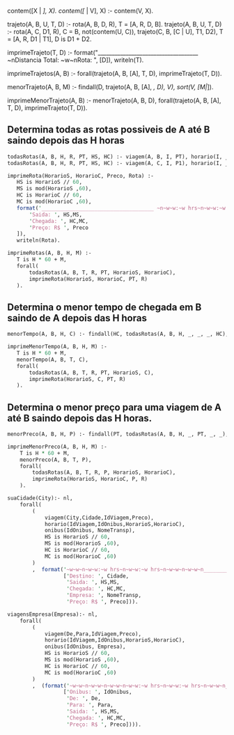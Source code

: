 contem([X | _], X).
contem([_ | V], X) :- contem(V, X).

trajeto(A, B, U, T, D) :- rota(A, B, D, R), T = [A, R, D, B].
trajeto(A, B, U, T, D) :- rota(A, C, D1, R), C \= B, not(contem(U, C)), trajeto(C, B, [C | U], T1, D2), T = [A, R, D1 | T1], D is D1 + D2.

imprimeTrajeto(T, D) :-
    format("____________________________________ ~nDistancia Total: ~w~nRota: ", [D]),
    writeln(T).

imprimeTrajetos(A, B) :- forall(trajeto(A, B, [A], T, D), imprimeTrajeto(T, D)).

menorTrajeto(A, B, M) :- findall(D, trajeto(A, B, [A], _, D), V), sort(V, [M|_]).

imprimeMenorTrajeto(A, B) :- 
    menorTrajeto(A, B, D),
    forall(trajeto(A, B, [A], T, D), imprimeTrajeto(T, D)).

 ## Determina todas as rotas possiveis de A até B saindo depois das H horas

 ```pl
todasRotas(A, B, H, R, PT, HS, HC) :- viagem(A, B, I, PT), horario(I, _, HS, HC), H =< HS, R = [A, I, B].
todasRotas(A, B, H, R, PT, HS, HC) :- viagem(A, C, I, P1), horario(I, _, HS, HC1), H =< HS, todasRotas(C, B, HC1, R2, P2, _, HC), PT is P1 + P2, R = [A, I | R2].

imprimeRota(HorarioS, HorarioC, Preco, Rota) :- 
    HS is HorarioS // 60,
   	MS is mod(HorarioS ,60),
    HC is HorarioC // 60,
    MC is mod(HorarioC ,60),
	format('____________________________________ ~n~w~w:~w hrs~n~w~w:~w hrs~n~w~w~nRota: ',[
		'Saida: ', HS,MS, 
        'Chegada: ', HC,MC,
        'Preço: R$ ', Preco
    ]),
    writeln(Rota).

imprimeRotas(A, B, H, M) :-
    T is H * 60 + M,
    forall(
    	todasRotas(A, B, T, R, PT, HorarioS, HorarioC),
    	imprimeRota(HorarioS, HorarioC, PT, R)
    ).
```

 ## Determina o menor tempo de chegada em B saindo de A depois das H horas

 ```pl
menorTempo(A, B, H, C) :- findall(HC, todasRotas(A, B, H, _, _, _, HC), V), sort(V, [C|_]).

imprimeMenorTempo(A, B, H, M) :-
    T is H * 60 + M,
    menorTempo(A, B, T, C),
    forall(
    	todasRotas(A, B, T, R, PT, HorarioS, C),
    	imprimeRota(HorarioS, C, PT, R)
    ).
 ```

 ## Determina o menor preço para uma viagem de A até B saindo depois das H horas.

```pl
menorPreco(A, B, H, P) :- findall(PT, todasRotas(A, B, H, _, PT, _, _), V), sort(V, [P|_]).

imprimeMenorPreco(A, B, H, M) :-
    T is H * 60 + M,
    menorPreco(A, B, T, P),
    forall(
    	todasRotas(A, B, T, R, P, HorarioS, HorarioC),
    	imprimeRota(HorarioS, HorarioC, P, R)
    ).

suaCidade(City):- nl,
  	forall(
        (
        	viagem(City,Cidade,IdViagem,Preco),
       		horario(IdViagem,IdOnibus,HorarioS,HorarioC),
       		onibus(IdOnibus, NomeTransp),
           	HS is HorarioS // 60,
        	MS is mod(HorarioS ,60),
           	HC is HorarioC // 60,
        	MC is mod(HorarioC ,60)
        )
        ,  format('~w~w~n~w~w:~w hrs~n~w~w:~w hrs~n~w~w~n~w~w~n____________________________________ ~n',
                  ['Destino: ', Cidade,
                   'Saida: ', HS,MS, 
                   'Chegada: ', HC,MC,
                   'Empresa: ', NomeTransp,
                   'Preço: R$ ', Preco])).

viagensEmpresa(Empresa):- nl,
  	forall(
        (
        	viagem(De,Para,IdViagem,Preco),
       		horario(IdViagem,IdOnibus,HorarioS,HorarioC),
       		onibus(IdOnibus, Empresa),
           	HS is HorarioS // 60,
        	MS is mod(HorarioS ,60),
           	HC is HorarioC // 60,
        	MC is mod(HorarioC ,60)
        )
        ,  (format('~w~w~n~w~w~n~w~w~n~w~w:~w hrs~n~w~w:~w hrs~n~w~w~n____________________________________ ~n',
                  ['Onibus: ', IdOnibus,
                   'De: ', De,
                   'Para: ', Para,
                   'Saida: ', HS,MS, 
                   'Chegada: ', HC,MC,
                   'Preço: R$ ', Preco]))).
```